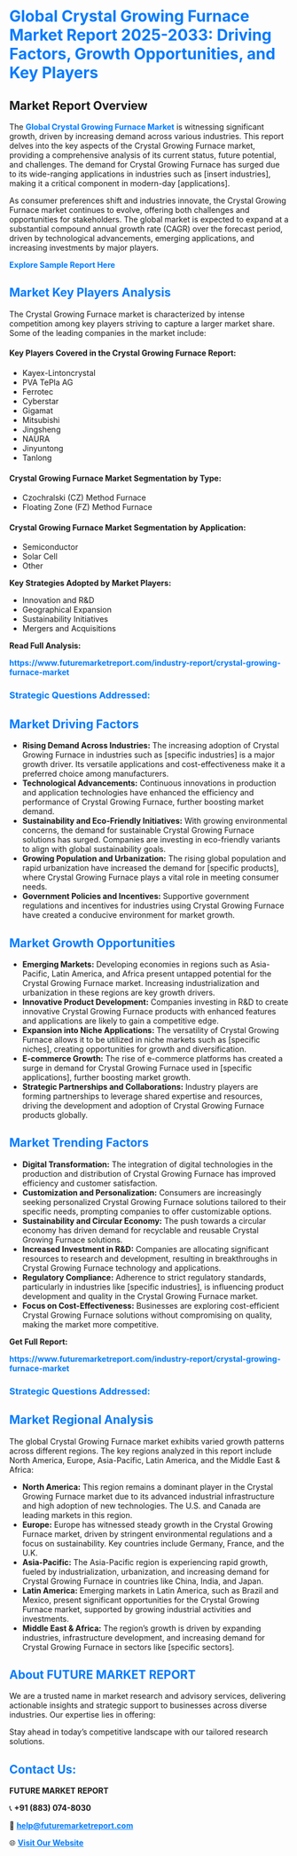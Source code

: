 <h1 style="color: #007BFF;">Global Crystal Growing Furnace Market Report 2025-2033: Driving Factors, Growth Opportunities, and Key Players</h1>

<section id="overview">
<h2>Market Report Overview</h2>
<p>The <a href="https://www.futuremarketreport.com/industry-report/crystal-growing-furnace-market" style="color: #007BFF; text-decoration: none;"><strong>Global Crystal Growing Furnace Market</strong></a> is witnessing significant growth, driven by increasing demand across various industries. This report delves into the key aspects of the Crystal Growing Furnace market, providing a comprehensive analysis of its current status, future potential, and challenges. The demand for Crystal Growing Furnace has surged due to its wide-ranging applications in industries such as [insert industries], making it a critical component in modern-day [applications].</p>
<p>As consumer preferences shift and industries innovate, the Crystal Growing Furnace market continues to evolve, offering both challenges and opportunities for stakeholders. The global market is expected to expand at a substantial compound annual growth rate (CAGR) over the forecast period, driven by technological advancements, emerging applications, and increasing investments by major players.</p>
</section>

<section id="overview">
<p><a href="https://www.futuremarketreport.com/request-sample/reportId=46456" style="color: #007BFF; text-decoration: none;"><strong>Explore Sample Report Here</strong></a></p>
</section>

<section id="key-players">
<h2 style="color: #007BFF;">Market Key Players Analysis</h2>
<p>The Crystal Growing Furnace market is characterized by intense competition among key players striving to capture a larger market share. Some of the leading companies in the market include:</p>
<h4>Key Players Covered in the Crystal Growing Furnace Report:</h4>
<ul><li>Kayex-Lintoncrystal</li><li>PVA TePla AG</li><li>Ferrotec</li><li>Cyberstar</li><li>Gigamat</li><li>Mitsubishi</li><li>Jingsheng</li><li>NAURA</li><li>Jinyuntong</li><li>Tanlong</li></ul>
<h4>Crystal Growing Furnace Market Segmentation by Type:</h4>
<ul><li>Czochralski (CZ) Method Furnace</li><li>Floating Zone (FZ) Method Furnace</li></ul>

<h4>Crystal Growing Furnace Market Segmentation by Application:</h4>
<ul><li>Semiconductor</li><li>Solar Cell</li><li>Other</li></ul>
<p><strong>Key Strategies Adopted by Market Players:</strong></p>
<ul>
<li>Innovation and R&D</li>
<li>Geographical Expansion</li>
<li>Sustainability Initiatives</li>
<li>Mergers and Acquisitions</li>
</ul>
</section>

<section>
<p><strong>Read Full Analysis: </strong></p><a href="https://www.futuremarketreport.com/industry-report/crystal-growing-furnace-market" style="color: #007BFF; text-decoration: none;"><strong>https://www.futuremarketreport.com/industry-report/crystal-growing-furnace-market</strong></a>
<h3 style="color: #007BFF;">Strategic Questions Addressed:</h3>
</section>

<section id="driving-factors">
<h2 style="color: #007BFF;">Market Driving Factors</h2>
<ul>
<li><strong>Rising Demand Across Industries:</strong> The increasing adoption of Crystal Growing Furnace in industries such as [specific industries] is a major growth driver. Its versatile applications and cost-effectiveness make it a preferred choice among manufacturers.</li>
<li><strong>Technological Advancements:</strong> Continuous innovations in production and application technologies have enhanced the efficiency and performance of Crystal Growing Furnace, further boosting market demand.</li>
<li><strong>Sustainability and Eco-Friendly Initiatives:</strong> With growing environmental concerns, the demand for sustainable Crystal Growing Furnace solutions has surged. Companies are investing in eco-friendly variants to align with global sustainability goals.</li>
<li><strong>Growing Population and Urbanization:</strong> The rising global population and rapid urbanization have increased the demand for [specific products], where Crystal Growing Furnace plays a vital role in meeting consumer needs.</li>
<li><strong>Government Policies and Incentives:</strong> Supportive government regulations and incentives for industries using Crystal Growing Furnace have created a conducive environment for market growth.</li>
</ul>
</section>

<section id="growth-opportunities">
<h2 style="color: #007BFF;">Market Growth Opportunities</h2>
<ul>
<li><strong>Emerging Markets:</strong> Developing economies in regions such as Asia-Pacific, Latin America, and Africa present untapped potential for the Crystal Growing Furnace market. Increasing industrialization and urbanization in these regions are key growth drivers.</li>
<li><strong>Innovative Product Development:</strong> Companies investing in R&D to create innovative Crystal Growing Furnace products with enhanced features and applications are likely to gain a competitive edge.</li>
<li><strong>Expansion into Niche Applications:</strong> The versatility of Crystal Growing Furnace allows it to be utilized in niche markets such as [specific niches], creating opportunities for growth and diversification.</li>
<li><strong>E-commerce Growth:</strong> The rise of e-commerce platforms has created a surge in demand for Crystal Growing Furnace used in [specific applications], further boosting market growth.</li>
<li><strong>Strategic Partnerships and Collaborations:</strong> Industry players are forming partnerships to leverage shared expertise and resources, driving the development and adoption of Crystal Growing Furnace products globally.</li>
</ul>
</section>

<section id="trending-factors">
<h2 style="color: #007BFF;">Market Trending Factors</h2>
<ul>
<li><strong>Digital Transformation:</strong> The integration of digital technologies in the production and distribution of Crystal Growing Furnace has improved efficiency and customer satisfaction.</li>
<li><strong>Customization and Personalization:</strong> Consumers are increasingly seeking personalized Crystal Growing Furnace solutions tailored to their specific needs, prompting companies to offer customizable options.</li>
<li><strong>Sustainability and Circular Economy:</strong> The push towards a circular economy has driven demand for recyclable and reusable Crystal Growing Furnace solutions.</li>
<li><strong>Increased Investment in R&D:</strong> Companies are allocating significant resources to research and development, resulting in breakthroughs in Crystal Growing Furnace technology and applications.</li>
<li><strong>Regulatory Compliance:</strong> Adherence to strict regulatory standards, particularly in industries like [specific industries], is influencing product development and quality in the Crystal Growing Furnace market.</li>
<li><strong>Focus on Cost-Effectiveness:</strong> Businesses are exploring cost-efficient Crystal Growing Furnace solutions without compromising on quality, making the market more competitive.</li>
</ul>
</section>

<section>
<p><strong>Get Full Report: </strong></p><a href="https://www.futuremarketreport.com/industry-report/crystal-growing-furnace-market" style="color: #007BFF; text-decoration: none;"><strong>https://www.futuremarketreport.com/industry-report/crystal-growing-furnace-market</strong></a>
<h3 style="color: #007BFF;">Strategic Questions Addressed:</h3>
</section>


<section id="regional-analysis">
<h2 style="color: #007BFF;">Market Regional Analysis</h2>
<p>The global Crystal Growing Furnace market exhibits varied growth patterns across different regions. The key regions analyzed in this report include North America, Europe, Asia-Pacific, Latin America, and the Middle East & Africa:</p>
<ul>
<li><strong>North America:</strong> This region remains a dominant player in the Crystal Growing Furnace market due to its advanced industrial infrastructure and high adoption of new technologies. The U.S. and Canada are leading markets in this region.</li>
<li><strong>Europe:</strong> Europe has witnessed steady growth in the Crystal Growing Furnace market, driven by stringent environmental regulations and a focus on sustainability. Key countries include Germany, France, and the U.K.</li>
<li><strong>Asia-Pacific:</strong> The Asia-Pacific region is experiencing rapid growth, fueled by industrialization, urbanization, and increasing demand for Crystal Growing Furnace in countries like China, India, and Japan.</li>
<li><strong>Latin America:</strong> Emerging markets in Latin America, such as Brazil and Mexico, present significant opportunities for the Crystal Growing Furnace market, supported by growing industrial activities and investments.</li>
<li><strong>Middle East & Africa:</strong> The region’s growth is driven by expanding industries, infrastructure development, and increasing demand for Crystal Growing Furnace in sectors like [specific sectors].</li>
</ul>
</section>

<footer>
<h2 style="color: #007BFF;">About FUTURE MARKET REPORT</h2>
<p>We are a trusted name in market research and advisory services, delivering actionable insights and strategic support to businesses across diverse industries. Our expertise lies in offering:</p>

<p>Stay ahead in today’s competitive landscape with our tailored research solutions.</p>

<h2 style="color: #007BFF;">Contact Us:</h2>
<p><strong>FUTURE MARKET REPORT</strong></p>
<p>📞 <strong>+91 (883) 074-8030</strong></p>
<p>📧 <strong><a href="mailto:help@futuremarketreport.com" style="color: #007BFF;">help@futuremarketreport.com</a></strong></p>
<p>🌐 <strong><a href="https://www.futuremarketreport.com/" style="color: #007BFF;">Visit Our Website</a></strong></p>
</footer>